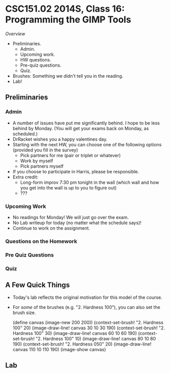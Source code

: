 CSC151.02 2014S, Class 16: Programming the GIMP Tools
=====================================================

_Overview_

* Preliminaries.
    * Admin.
    * Upcoming work.
    * HW questions.
    * Pre-quiz questions.
    * Quiz.
* Brushes: Something we didn't tell you in the reading.
* Lab!

Preliminaries
-------------

### Admin

* A number of issues have put me significantly behind.  I hope to be less
  behind by Monday.  (You will get your exams back on Monday, as scheduled.)
* DrRacket wishes you a happy valentines day.
* Starting with the next HW, you can choose one of the following options
  (provided you fill in the survey)
    * Pick partners for me (pair or triplet or whatever)
    * Work by myself
    * Pick partners myself
* If you choose to participate in Harris, please be responsible.
* Extra credit: 
    * Long-form improv 7:30 pm tonight in the wall (which wall and how you 
      get into the wall is up to you to figure out)
    * ???

### Upcoming Work

* No readings for Monday!  We will just go over the exam.
* No Lab writeup for today (no matter what the schedule says)!
* Continue to work on the assignment.

### Questions on the Homework

### Pre Quiz Questions

### Quiz

A Few Quick Things
------------------

* Today's lab reflects the original motivation for this model of the course.
* For *some* of the brushes (e.g. "2. Hardness 100"), you can also set the
  brush size.

    (define canvas (image-new 200 200))
    (context-set-brush! "2. Hardness 100" 20)
    (image-draw-line! canvas 30 10 30 190)
    (context-set-brush! "2. Hardness 100" 30)
    (image-draw-line! canvas 60 10 60 190)
    (context-set-brush! "2. Hardness 100" 10)
    (image-draw-line! canvas 80 10 80 190)
    (context-set-brush! "2. Hardness 050" 20)
    (image-draw-line! canvas 110 10 110 190)
    (image-show canvas)


Lab
---
